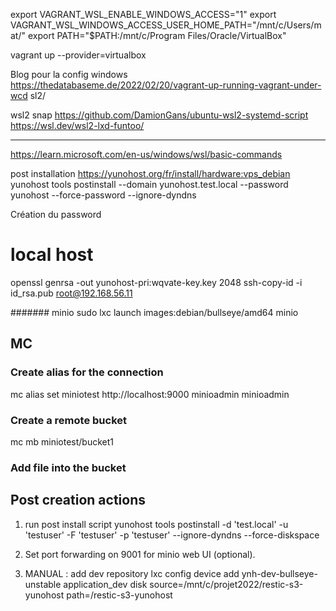 export VAGRANT_WSL_ENABLE_WINDOWS_ACCESS="1"
export VAGRANT_WSL_WINDOWS_ACCESS_USER_HOME_PATH="/mnt/c/Users/mat/"
export PATH="$PATH:/mnt/c/Program Files/Oracle/VirtualBox"

vagrant up --provider=virtualbox

Blog pour la config windows
https://thedatabaseme.de/2022/02/20/vagrant-up-running-vagrant-under-wcd sl2/

wsl2 snap
https://github.com/DamionGans/ubuntu-wsl2-systemd-script
https://wsl.dev/wsl2-lxd-funtoo/
_______________
https://learn.microsoft.com/en-us/windows/wsl/basic-commands

post installation https://yunohost.org/fr/install/hardware:vps_debian
yunohost tools postinstall --domain yunohost.test.local --password yunohost --force-password --ignore-dyndns


Création du password
# local host
openssl genrsa -out yunohost-pri:wqvate-key.key 2048
ssh-copy-id -i id_rsa.pub root@192.168.56.11

#######  minio
sudo lxc launch images:debian/bullseye/amd64 minio




## MC

### Create alias for the connection
mc alias set miniotest http://localhost:9000 minioadmin minioadmin

### Create a remote bucket
mc mb miniotest/bucket1

### Add file into the bucket



## Post creation actions
1. run post install script
yunohost tools postinstall -d 'test.local' -u 'testuser' -F 'testuser' -p 'testuser' --ignore-dyndns --force-diskspace

2. Set port forwarding on 9001 for minio web UI (optional).

3. MANUAL : add dev repository
lxc config device add ynh-dev-bullseye-unstable application_dev disk source=/mnt/c/projet2022/restic-s3-yunohost path=/restic-s3-yunohost
